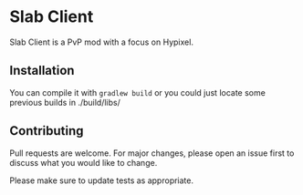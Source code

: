 # Slab Client

Slab Client is a PvP mod with a focus on Hypixel.

## Installation

You can compile it with `gradlew build` or you could just locate some previous builds in ./build/libs/


## Contributing
Pull requests are welcome. For major changes, please open an issue first to discuss what you would like to change.

Please make sure to update tests as appropriate.
